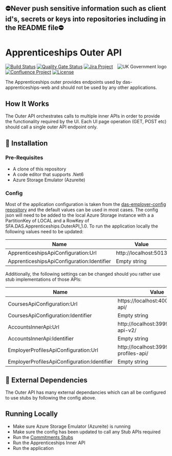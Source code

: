 ## ⛔Never push sensitive information such as client id's, secrets or keys into repositories including in the README file⛔

# Apprenticeships Outer API

<img src="https://avatars.githubusercontent.com/u/9841374?s=200&v=4" align="right" alt="UK Government logo">

[![Build Status](https://dev.azure.com/sfa-gov-uk/Digital%20Apprenticeship%20Service/_apis/build/status/das-apim-endpoints-Apprenticeships?branchName=master)](https://dev.azure.com/sfa-gov-uk/Digital%20Apprenticeship%20Service/_build/latest?definitionId=das-apim-endpoints-Apprenticeships&branchName=master)
[![Quality Gate Status](https://sonarcloud.io/api/project_badges/measure?project=_projectId_&metric=alert_status)](https://sonarcloud.io/dashboard?id=_projectId_)
[![Jira Project](https://img.shields.io/badge/Jira-Project-blue)](https://skillsfundingagency.atlassian.net/jira/software/c/projects/FLP/boards/753)
[![Confluence Project](https://img.shields.io/badge/Confluence-Project-blue)](https://skillsfundingagency.atlassian.net/wiki/spaces/NDL/pages/3480354918/Flexible+Payments+Models)
[![License](https://img.shields.io/badge/license-MIT-lightgrey.svg?longCache=true&style=flat-square)](https://en.wikipedia.org/wiki/MIT_License)

The Apprenticeships outer provides endpoints used by das-apprenticeships-web and should not be used by any other applications.

## How It Works

The Outer API orchestrates calls to multiple inner APIs in order to provide the functionality required by the UI.  Each UI page operation (GET, POST etc) should call a single outer API endpoint only.

## 🚀 Installation

### Pre-Requisites

* A clone of this repository
* A code editor that supports .Net6
* Azure Storage Emulator (Azureite)

### Config

Most of the application configuration is taken from the [das-employer-config repository](https://github.com/SkillsFundingAgency/das-employer-config) and the default values can be used in most cases.  The config json will need to be added to the local Azure Storage instance with a a PartitionKey of LOCAL and a RowKey of SFA.DAS.Apprenticeships.OuterAPI_1.0. To run the application locally the following values need to be updated:

| Name                                       | Value                 |
| ------------------------------------------ | --------------------- |
| ApprenticeshipsApiConfiguration:Url        | http://localhost:5013 |
| ApprenticeshipsApiConfiguration:Identifier | Empty string          |

Additionally, the following settings can be changed should you rather use stub implementations of those APIs:

| Name                                        | Value                                        |
| ------------------------------------------- | -------------------------------------------- |
| CoursesApiConfiguration:Url                 | https://localhost:4000/courses-api/          |
| CoursesApiConfiguration:Identifier          | Empty string                                 |
| AccountsInnerApi:Url                        | http://localhost:3999/accounts-api-v2/       |
| AccountsInnerApi:Identifier                 | Empty string                                 |
| EmployerProfilesApiConfiguration:Url        | http://localhost:3999/employer-profiles-api/ |
| EmployerProfilesApiConfiguration:Identifier | Empty string                                 |

## 🔗 External Dependencies

The Outer API has many external dependancies which can all be configured to use stubs by following the config above.

## Running Locally

* Make sure Azure Storage Emulator (Azureite) is running
* Make sure the config has been updated to call any Stub APIs required
* Run the [Commitments Stubs](https://github.com/SkillsFundingAgency/das-commitments-stubs)
* Run the Apprenticeships Inner API
* Run the application